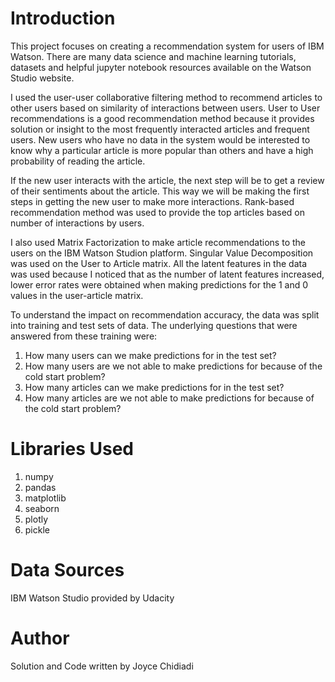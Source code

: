 
# Introduction
This project focuses on creating a recommendation system for users of IBM Watson. There are many data science and machine learning tutorials, datasets and helpful jupyter notebook resources available on the Watson Studio website. 

I used the user-user collaborative filtering method to recommend articles to other users based on similarity of interactions between users. 
User to User recommendations is a good recommendation method because it provides solution or insight to the most frequently interacted articles and frequent users. New users who have no data in the system would be interested to know why a particular article is more popular than others and have a high probability of reading the article.

If the new user interacts with the article, the next step will be to get a review of their sentiments about the article. This way we will be making the first steps in getting the new user to make more interactions.
Rank-based recommendation method was used to provide the top articles based on number of interactions by users.

I also used Matrix Factorization to make article recommendations to the users on the IBM Watson Studion platform. Singular Value Decomposition was used on the User to Article matrix. All the latent features in the data was used because I noticed that as the number of latent features increased, lower error rates were obtained when making predictions for the 1 and 0 values in the user-article matrix.

To understand the impact on recommendation accuracy, the data was split into training and test sets of data. The underlying questions that were answered from these training were:
1. How many users can we make predictions for in the test set?
2. How many users are we not able to make predictions for because of the cold start problem?
3. How many articles can we make predictions for in the test set?
4. How many articles are we not able to make predictions for because of the cold start problem?

# Libraries Used
1. numpy
2. pandas
3. matplotlib
4. seaborn
5. plotly
6. pickle

# Data Sources
IBM Watson Studio provided by Udacity

# Author
Solution and Code written by Joyce Chidiadi
